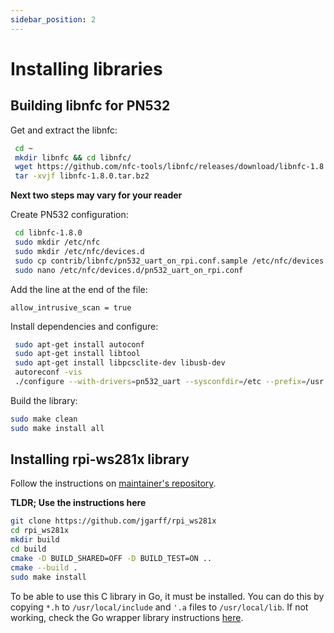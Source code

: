 ```yaml
---
sidebar_position: 2
---
```


# Installing libraries

## Building libnfc for PN532

Get and extract the libnfc:

```bash
 cd ~
 mkdir libnfc && cd libnfc/
 wget https://github.com/nfc-tools/libnfc/releases/download/libnfc-1.8.0/libnfc-1.8.0.tar.bz2
 tar -xvjf libnfc-1.8.0.tar.bz2
```

**Next two steps may vary for your reader**

Create PN532 configuration:

```bash
 cd libnfc-1.8.0
 sudo mkdir /etc/nfc
 sudo mkdir /etc/nfc/devices.d
 sudo cp contrib/libnfc/pn532_uart_on_rpi.conf.sample /etc/nfc/devices.d/pn532_uart_on_rpi.conf 
 sudo nano /etc/nfc/devices.d/pn532_uart_on_rpi.conf
```

Add the line at the end of the file:

```text
allow_intrusive_scan = true
```

Install dependencies and configure:

```bash
 sudo apt-get install autoconf
 sudo apt-get install libtool
 sudo apt-get install libpcsclite-dev libusb-dev
 autoreconf -vis
 ./configure --with-drivers=pn532_uart --sysconfdir=/etc --prefix=/usr
```

Build the library:

```bash
sudo make clean
sudo make install all
```

## Installing rpi-ws281x library

Follow the instructions on [maintainer's repository](https://github.com/jgarff/rpi_ws281x).

**TLDR; Use the instructions here**

```bash
git clone https://github.com/jgarff/rpi_ws281x
cd rpi_ws281x
mkdir build
cd build
cmake -D BUILD_SHARED=OFF -D BUILD_TEST=ON ..
cmake --build .
sudo make install
```

To be able to use this C library in Go, it must be installed. You can do this by copying `*.h` to `/usr/local/include`
and `'.a` files to `/usr/local/lib`. If not working, check the Go wrapper library
instructions [here](https://github.com/rpi-ws281x/rpi-ws281x-go).
